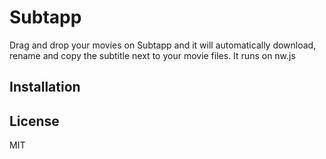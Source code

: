 # Subtapp

Drag and drop your movies on Subtapp and it will automatically download, rename and copy the subtitle next to your movie files. It runs on nw.js

## Installation

## License
MIT
